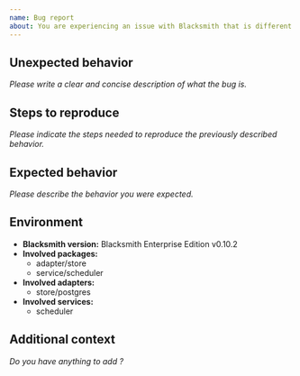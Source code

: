 ```yaml
---
name: Bug report
about: You are experiencing an issue with Blacksmith that is different than the documented or expected behavior
---
```


## Unexpected behavior

*Please write a clear and concise description of what the bug is.*

## Steps to reproduce

*Please indicate the steps needed to reproduce the previously described behavior.*

## Expected behavior

*Please describe the behavior you were expected.*

## Environment

- **Blacksmith version:** Blacksmith Enterprise Edition v0.10.2
- **Involved packages:**
  - adapter/store
  - service/scheduler
- **Involved adapters:**
  - store/postgres
- **Involved services:**
  - scheduler

## Additional context

*Do you have anything to add ?*
